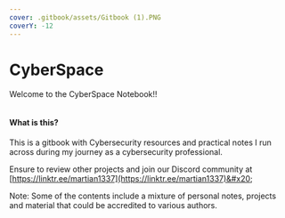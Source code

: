 ```yaml
---
cover: .gitbook/assets/Gitbook (1).PNG
coverY: -12
---
```


# CyberSpace

Welcome to the CyberSpace Notebook!!&#x20;

<figure><img src=".gitbook/assets/shielddarksmall.jpg" alt=""><figcaption></figcaption></figure>

#### What is this?

This is a gitbook with Cybersecurity resources and practical notes I run across during my journey as a cybersecurity professional.&#x20;

Ensure to review other projects and join our Discord community at [https://linktr.ee/martian1337](https://linktr.ee/martian1337)&#x20;







Note: Some of the contents include a mixture of personal notes, projects and material that could be accredited to various authors.
